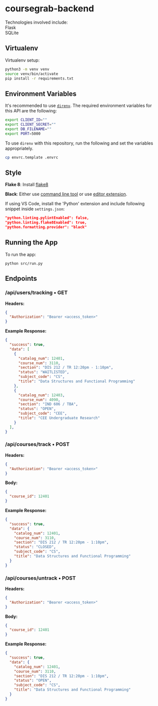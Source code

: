 # coursegrab-backend

Technologies involved include:  
Flask  
SQLite

## Virtualenv

Virtualenv setup:

```bash
python3 -m venv venv
source venv/bin/activate
pip install -r requirements.txt
```

## Environment Variables
It's recommended to use [`direnv`](https://direnv.net).
The required environment variables for this API are the following:
```bash
export CLIENT_ID=""
export CLIENT_SECRET=""
export DB_FILENAME=""
export PORT=5000
```

To use `direnv` with this repository, run the following and set the variables appropriately.

```bash
cp envrc.template .envrc
```

## Style
**Flake 8**: Install [flake8](http://flake8.pycqa.org/en/latest/)

**Black**: Either use [command line tool](https://black.readthedocs.io/en/stable/installation_and_usage.html) or use [editor extension](https://black.readthedocs.io/en/stable/editor_integration.html). 

If using VS Code, install the 'Python' extension and include following snippet inside `settings.json`:
```  json
"python.linting.pylintEnabled": false,
"python.linting.flake8Enabled": true,
"python.formatting.provider": "black"
```

## Running the App
To run the app:

```
python src/run.py
```

## Endpoints
### /api/users/tracking • GET
**Headers:**
```json
{
  "Authorization": "Bearer <access_token>"
}
```
**Example Response:**
```json
{
  "success": true,
  "data": [
    {
      "catalog_num": 12401,
      "course_num": 3110,
      "section": "DIS 212 / TR 12:20pm - 1:10pm",
      "status": "WAITLISTED",
      "subject_code": "CS",
      "title": "Data Structures and Functional Programming"
    },
    {
      "catalog_num": 12403,
      "course_num": 4090,
      "section": "IND 606 / TBA",
      "status": "OPEN",
      "subject_code": "CEE",
      "title": "CEE Undergraduate Research"
    }
  ],
}
```

### /api/courses/track • POST
**Headers:**
```json
{
  "Authorization": "Bearer <access_token>"
}
```
**Body:**
```json
{
  "course_id": 12401
}
```
**Example Response:**
```json
{
  "success": true,
  "data": {
    "catalog_num": 12401,
    "course_num": 3110,
    "section": "DIS 212 / TR 12:20pm - 1:10pm",
    "status": "CLOSED",
    "subject_code": "CS",
    "title": "Data Structures and Functional Programming"
  }
}
```

### /api/courses/untrack • POST
**Headers:**
```json
{
  "Authorization": "Bearer <access_token>"
}
```
**Body:**
```json
{
  "course_id": 12401
}
```
**Example Response:**
```json
{
  "success": true,
  "data": {
    "catalog_num": 12401,
    "course_num": 3110,
    "section": "DIS 212 / TR 12:20pm - 1:10pm",
    "status": "OPEN",
    "subject_code": "CS",
    "title": "Data Structures and Functional Programming"
  }
}
```
